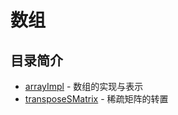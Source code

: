 # 数组
## 目录简介
* [arrayImpl](https://github.com/Like-Drinking-water/algorithms/tree/master/array/arrayImpl) - 数组的实现与表示
* [transposeSMatrix](https://github.com/Like-Drinking-water/algorithms/tree/master/array/transposeSMatrix) - 稀疏矩阵的转置

